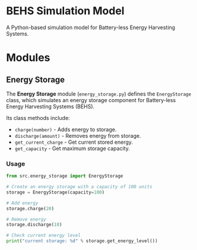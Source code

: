 # BEHS Simulation Model

A Python-based simulation model for Battery-less Energy Harvesting Systems.

# Modules

## Energy Storage

The **Energy Storage** module (`energy_storage.py`) defines the `EnergyStorage` class, which simulates an energy storage component for Battery-less Energy Harvesting Systems (BEHS).

Its class methods include:

- `charge(number)` - Adds energy to storage.
- `discharge(amount)` - Removes energy from storage.
- `get_current_charge` - Get current stored energy.
- `get_capacity` - Get maximum storage capacity.

### Usage

```python
from src.energy_storage import EnergyStorage

# Create an energy storage with a capacity of 100 units
storage = EnergyStorage(capacity=100)

# Add energy
storage.charge(20)

# Remove energy
storage.discharge(10)

# Check current energy level
print("current storage: %d" % storage.get_energy_level()) 
```
